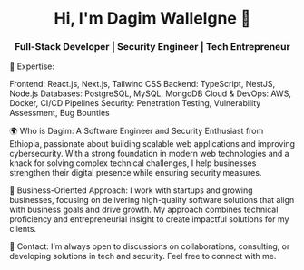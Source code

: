 <h1 align="center">Hi, I'm Dagim Wallelgne 👋</h1> <h3 align="center">Full-Stack Developer | Security Engineer | Tech Entrepreneur</h3>
🔧 Expertise:

Frontend: React.js, Next.js, Tailwind CSS
Backend: TypeScript, NestJS, Node.js
Databases: PostgreSQL, MySQL, MongoDB
Cloud & DevOps: AWS, Docker, CI/CD Pipelines
Security: Penetration Testing, Vulnerability Assessment, Bug Bounties

🌍 Who is Dagim:
A Software Engineer and Security Enthusiast from Ethiopia, passionate about building scalable web applications and improving cybersecurity. With a strong foundation in modern web technologies and a knack for solving complex technical challenges, I help businesses strengthen their digital presence while ensuring security measures.

🎯 Business-Oriented Approach:
I work with startups and growing businesses, focusing on delivering high-quality software solutions that align with business goals and drive growth. My approach combines technical proficiency and entrepreneurial insight to create impactful solutions for my clients.

📧 Contact:
I’m always open to discussions on collaborations, consulting, or developing solutions in tech and security. Feel free to connect with me.
